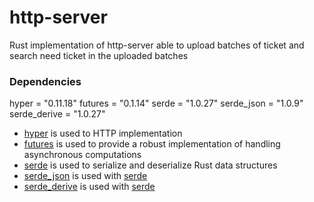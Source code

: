 # http-server
Rust implementation of http-server able to upload batches of ticket and search need ticket in the uploaded batches

### Dependencies
hyper = "0.11.18"
futures = "0.1.14"
serde = "1.0.27"
serde_json = "1.0.9"
serde_derive = "1.0.27"

- [hyper](https://crates.io/crates/hyper) is used to HTTP implementation
- [futures](https://docs.rs/futures/0.1.18/futures/) is used to provide a robust implementation of handling asynchronous computations
- [serde](https://crates.io/crates/serde) is used to serialize and deserialize Rust data structures 
- [serde_json](https://crates.io/crates/serde_json) is used with [serde](https://crates.io/crates/serde)
- [serde_derive](https://crates.io/crates/hyper) is used with [serde](https://crates.io/crates/serde)






